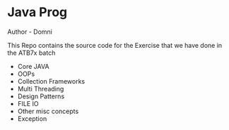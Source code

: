 # Java Prog

Author - Domni

This Repo contains the source code for the
Exercise that we have done in the ATB7x batch

- Core JAVA
- OOPs
- Collection Frameworks
- Multi Threading
- Design Patterns
- FILE IO
- Other misc concepts
- Exception